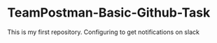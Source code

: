 # TeamPostman-Basic-Github-Task
This is my first repository. Configuring to get notifications on slack
